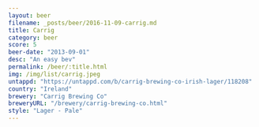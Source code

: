 ```yaml
---
layout: beer
filename: _posts/beer/2016-11-09-carrig.md
title: Carrig
category: beer
score: 5
beer-date: "2013-09-01"
desc: "An easy bev"
permalink: /beer/:title.html
img: /img/list/carrig.jpeg
untappd: "https://untappd.com/b/carrig-brewing-co-irish-lager/118208"
country: "Ireland"
brewery: "Carrig Brewing Co"
breweryURL: "/brewery/carrig-brewing-co.html"
style: "Lager - Pale"
---
```

